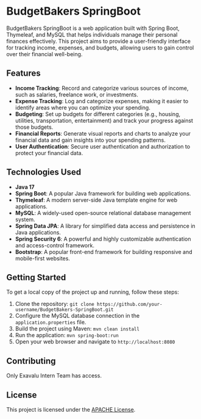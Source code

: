 # BudgetBakers SpringBoot

BudgetBakers SpringBoot is a web application built with Spring Boot, Thymeleaf, and MySQL that helps individuals manage their personal finances effectively. This project aims to provide a user-friendly interface for tracking income, expenses, and budgets, allowing users to gain control over their financial well-being.

## Features

- **Income Tracking**: Record and categorize various sources of income, such as salaries, freelance work, or investments.
- **Expense Tracking**: Log and categorize expenses, making it easier to identify areas where you can optimize your spending.
- **Budgeting**: Set up budgets for different categories (e.g., housing, utilities, transportation, entertainment) and track your progress against those budgets.
- **Financial Reports**: Generate visual reports and charts to analyze your financial data and gain insights into your spending patterns.
- **User Authentication**: Secure user authentication and authorization to protect your financial data.

## Technologies Used

- **Java 17**
- **Spring Boot**: A popular Java framework for building web applications.
- **Thymeleaf**: A modern server-side Java template engine for web applications.
- **MySQL**: A widely-used open-source relational database management system.
- **Spring Data JPA**: A library for simplified data access and persistence in Java applications.
- **Spring Security 6**: A powerful and highly customizable authentication and access-control framework.
- **Bootstrap**: A popular front-end framework for building responsive and mobile-first websites.

## Getting Started

To get a local copy of the project up and running, follow these steps:

1. Clone the repository: `git clone https://github.com/your-username/BudgetBakers-SpringBoot.git`
2. Configure the MySQL database connection in the `application.properties` file.
3. Build the project using Maven: `mvn clean install`
4. Run the application: `mvn spring-boot:run`
5. Open your web browser and navigate to `http://localhost:8080`

## Contributing

Only Exavalu Intern Team has access.

## License

This project is licensed under the [APACHE License](LICENSE).
